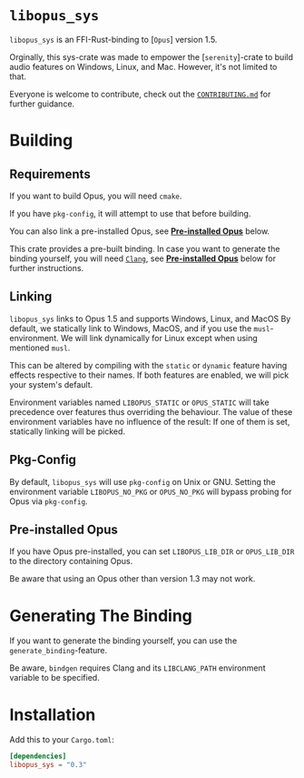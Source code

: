 # `libopus_sys`

`libopus_sys` is an FFI-Rust-binding to [`Opus`] version 1.5.

Orginally, this sys-crate was made to empower the [`serenity`]-crate to build audio features on Windows, Linux, and Mac. However, it's not limited to that.

Everyone is welcome to contribute,
check out the [`CONTRIBUTING.md`](CONTRIBUTING.md) for further guidance.

# Building

## Requirements
If you want to build Opus, you will need `cmake`.

If you have `pkg-config`, it will attempt to use that before building.

You can also link a pre-installed Opus, see [**Pre-installed Opus**](#Pre-installed-Opus)
below.

This crate provides a pre-built binding. In case you want to generate the
binding yourself, you will need [`Clang`](https://rust-lang.github.io/rust-bindgen/requirements.html#clang),
see [**Pre-installed Opus**](#Generating-The-Binding) below for further
instructions.

## Linking
`libopus_sys` links to Opus 1.5 and supports Windows, Linux, and MacOS
By default, we statically link to Windows, MacOS, and if you use the
`musl`-environment. We will link dynamically for Linux except when using
mentioned `musl`.

This can be altered by compiling with the `static` or `dynamic` feature having
effects respective to their names. If both features are enabled,
we will pick your system's default.

Environment variables named `LIBOPUS_STATIC` or `OPUS_STATIC` will take
precedence over features thus overriding the behaviour. The value of these
environment variables have no influence of the result: If one of them is set,
statically linking will be picked.

## Pkg-Config
By default, `libopus_sys` will use `pkg-config` on Unix or GNU.
Setting the environment variable `LIBOPUS_NO_PKG` or `OPUS_NO_PKG` will bypass
probing for Opus via `pkg-config`.

## Pre-installed Opus
If you have Opus pre-installed, you can set `LIBOPUS_LIB_DIR` or
`OPUS_LIB_DIR` to the directory containing Opus.

Be aware that using an Opus other than version 1.3 may not work.

# Generating The Binding
If you want to generate the binding yourself, you can use the
`generate_binding`-feature.

Be aware, `bindgen` requires Clang and its `LIBCLANG_PATH`
environment variable to be specified.

# Installation
Add this to your `Cargo.toml`:

```toml
[dependencies]
libopus_sys = "0.3"
```
